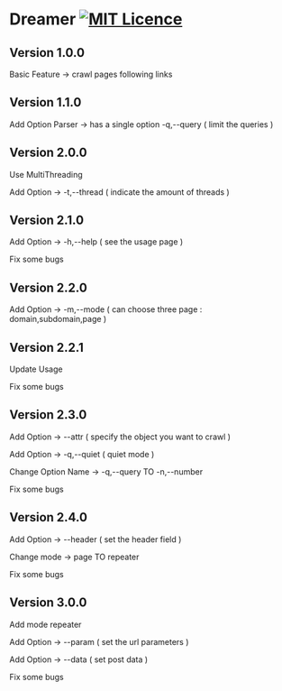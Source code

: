 # Dreamer [![MIT Licence](https://badges.frapsoft.com/os/mit/mit.svg?v=103)](https://opensource.org/licenses/mit-license.php)

## Version 1.0.0

Basic Feature -> crawl pages following links

## Version 1.1.0

Add Option Parser -> has a single option -q,--query ( limit the queries )

## Version 2.0.0

Use MultiThreading

Add Option -> -t,--thread ( indicate the amount of threads )

## Version 2.1.0

Add Option -> -h,--help ( see the usage page )

Fix some bugs

## Version 2.2.0

Add Option -> -m,--mode ( can choose three page : domain,subdomain,page )

## Version 2.2.1

Update Usage

Fix some bugs

## Version 2.3.0

Add Option -> --attr ( specify the object you want to crawl )

Add Option -> -q,--quiet ( quiet mode )

Change Option Name -> -q,--query TO -n,--number

Fix some bugs

## Version 2.4.0

Add Option -> --header ( set the header field )

Change mode -> page TO repeater

Fix some bugs

## Version 3.0.0

Add mode repeater

Add Option -> --param ( set the url parameters )

Add Option -> --data ( set post data )

Fix some bugs
